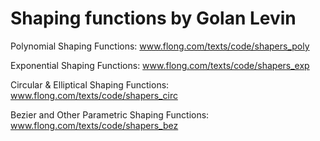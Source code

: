 # Shaping functions by Golan Levin

Polynomial Shaping Functions: www.flong.com/texts/code/shapers_poly

Exponential Shaping Functions: www.flong.com/texts/code/shapers_exp

Circular & Elliptical Shaping Functions: www.flong.com/texts/code/shapers_circ

Bezier and Other Parametric Shaping Functions: www.flong.com/texts/code/shapers_bez